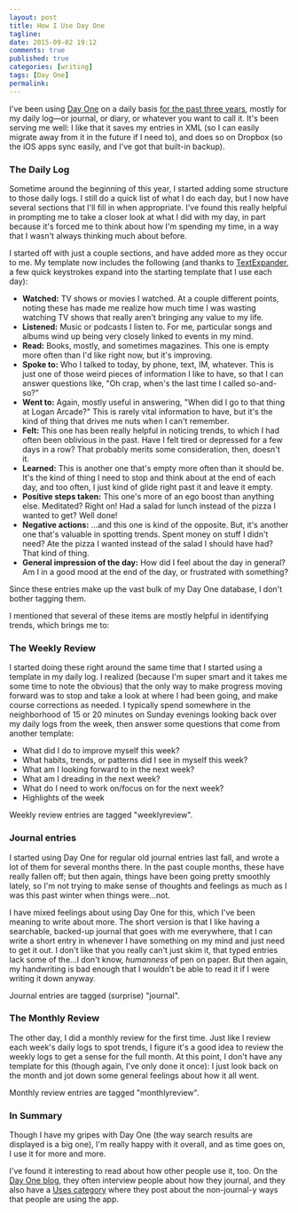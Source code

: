 ```yaml
---
layout: post
title: How I Use Day One
tagline:
date: 2015-09-02 19:12
comments: true
published: true
categories: [writing]
tags: [Day One]
permalink:
---
```


I've been using [Day One](http://dayoneapp.com/) on a daily basis [for the past three years](/2012/08/minor-milestone-my-obsessive-logging/), mostly for my daily log—or journal, or diary, or whatever you want to call it. It's been serving me well: I like that it saves my entries in XML (so I can easily migrate away from it in the future if I need to), and does so on Dropbox (so the iOS apps sync easily, and I've got that built-in backup).

### The Daily Log

Sometime around the beginning of this year, I started adding some structure to those daily logs. I still do a quick list of what I do each day, but I now have several sections that I'll fill in when appropriate. I've found this really helpful in prompting me to take a closer look at what I did with my day, in part because it's forced me to think about how I'm spending my time, in a way that I wasn't always thinking much about before.

I started off with just a couple sections, and have added more as they occur to me. My template now includes the following (and thanks to [TextExpander](https://smilesoftware.com/TextExpander/index.html), a few quick keystrokes expand into the starting template that I use each day): 

* **Watched:** TV shows or movies I watched. At a couple different points, noting these has made me realize how much time I was wasting watching TV shows that really aren't bringing any value to my life.
* **Listened:** Music or podcasts I listen to. For me, particular songs and albums wind up being very closely linked to events in my mind.
* **Read:** Books, mostly, and sometimes magazines. This one is empty more often than I'd like right now, but it's improving.
* **Spoke to:** Who I talked to today, by phone, text, IM, whatever. This is just one of those weird pieces of information I like to have, so that I can answer questions like, "Oh crap, when's the last time I called so-and-so?"
* **Went to:** Again, mostly useful in answering, "When did I go to that thing at Logan Arcade?" This is rarely vital information to have, but it's the kind of thing that drives me nuts when I can't remember.
* **Felt:** This one has been really helpful in noticing trends, to which I had often been oblivious in the past. Have I felt tired or depressed for a few days in a row? That probably merits some consideration, then, doesn't it.
* **Learned:** This is another one that's empty more often than it should be. It's the kind of thing I need to stop and think about at the end of each day, and too often, I just kind of glide right past it and leave it empty.
* **Positive steps taken:** This one's more of an ego boost than anything else. Meditated? Right on! Had a salad for lunch instead of the pizza I wanted to get? Well done!
* **Negative actions:** …and this one is kind of the opposite. But, it's another one that's valuable in spotting trends. Spent money on stuff I didn't need? Ate the pizza I wanted instead of the salad I should have had? That kind of thing.
* **General impression of the day:** How did I feel about the day in general? Am I in a good mood at the end of the day, or frustrated with something?

Since these entries make up the vast bulk of my Day One database, I don't bother tagging them.

I mentioned that several of these items are mostly helpful in identifying trends, which brings me to:

### The Weekly Review

I started doing these right around the same time that I started using a template in my daily log. I realized (because I'm super smart and it takes me some time to note the obvious) that the only way to make progress moving forward was to stop and take a look at where I had been going, and make course corrections as needed. I typically spend somewhere in the neighborhood of 15 or 20 minutes on Sunday evenings looking back over my daily logs from the week, then answer some questions that come from another template:

* What did I do to improve myself this week?
* What habits, trends, or patterns did I see in myself this week?
* What am I looking forward to in the next week?
* What am I dreading in the next week?
* What do I need to work on/focus on for the next week?
* Highlights of the week

Weekly review entries are tagged "weeklyreview".

### Journal entries

I started using Day One for regular old journal entries last fall, and wrote a lot of them for several months there. In the past couple months, these have really fallen off; but then again, things have been going pretty smoothly lately, so I'm not trying to make sense of thoughts and feelings as much as I was this past winter when things were…not.

I have mixed feelings about using Day One for this, which I've been meaning to write about more. The short version is that I like having a searchable, backed-up journal that goes with me everywhere, that I can write a short entry in whenever I have something on my mind and just need to get it out. I don't like that you really can't just skim it, that typed entries lack some of the…I don't know, *humanness* of pen on paper. But then again, my handwriting is bad enough that I wouldn't be able to read it if I were writing it down anyway.

Journal entries are tagged (surprise) "journal".

### The Monthly Review

The other day, I did a monthly review for the first time. Just like I review each week's daily logs to spot trends, I figure it's a good idea to review the weekly logs to get a sense for the full month. At this point, I don't have any template for this (though again, I've only done it once): I just look back on the month and jot down some general feelings about how it all went. 

Monthly review entries are tagged "monthlyreview".

### In Summary

Though I have my gripes with Day One (the way search results are displayed is a big one), I'm really happy with it overall, and as time goes on, I use it for more and more.

I've found it interesting to read about how other people use it, too. On the [Day One blog](http://dayoneapp.com/blog/), they often interview people about how they journal, and they also have a [Uses category](http://dayoneapp.com/category/uses/) where they post about the non-journal-y ways that people are using the app.
